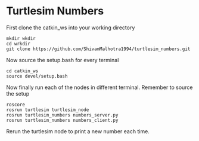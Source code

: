 # Turtlesim Numbers

First clone the catkin_ws into your working directory

```Shell
mkdir wkdir
cd wrkdir
git clone https://github.com/ShivamMalhotra1994/turtlesim_numbers.git
```
Now source the setup.bash for every terminal
```Shell
cd catkin_ws
source devel/setup.bash
```
Now finally run each of the nodes in different terminal. Remember to source the setup
```Shell
roscore
rosrun turtlesim turtlesim_node
rosrun turtlesim_numbers numbers_server.py
rosrun turtlesim_numbers numbers_client.py
```
Rerun the turtlesim node to print a new number each time.
